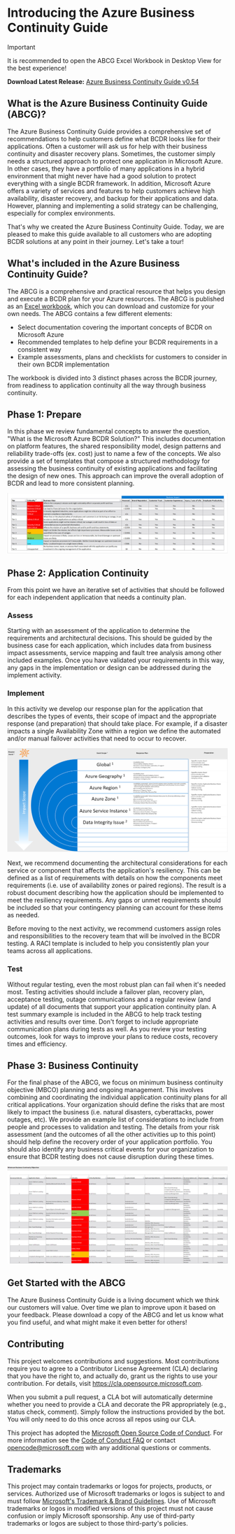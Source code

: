 # Introducing the Azure Business Continuity Guide

> [!IMPORTANT]
> It is recommended to open the ABCG Excel Workbook in Desktop View for the best experience!

**Download Latest Release:** [Azure Business Continuity Guide v0.54](https://github.com/Azure/BusinessContinuityGuide/releases/download/v0.54/ABCG.v0.54.xlsx)

## What is the Azure Business Continuity Guide (ABCG)?

The Azure Business Continuity Guide provides a comprehensive set of recommendations to help customers define what BCDR looks like for their applications. Often a customer will ask us for help with their business continuity and disaster recovery plans. Sometimes, the customer simply needs a structured approach to protect one application in Microsoft Azure. In other cases, they have a portfolio of many applications in a hybrid environment that might never have had a good solution to protect everything with a single BCDR framework. In addition, Microsoft Azure offers a variety of services and features to help customers achieve high availability, disaster recovery, and backup for their applications and data. However, planning and implementing a solid strategy can be challenging, especially for complex environments.

That's why we created the Azure Business Continuity Guide. Today, we are pleased to make this guide available to all customers who are adopting BCDR solutions at any point in their journey. Let's take a tour!

## What's included in the Azure Business Continuity Guide?

The ABCG is a comprehensive and practical resource that helps you design and execute a BCDR plan for your Azure resources. The ABCG is published as an [Excel workbook](https://github.com/Azure/BusinessContinuityGuide/releases/download/v0.53/ABCG.v0.53.xlsx), which you can download and customize for your own needs. The ABCG contains a few different elements:

- Select documentation covering the important concepts of BCDR on Microsoft Azure
- Recommended templates to help define your BCDR requirements in a consistent way
- Example assessments, plans and checklists for customers to consider in their own BCDR implementation

The workbook is divided into 3 distinct phases across the BCDR journey, from readiness to application continuity all the way through business continuity.

## Phase 1: Prepare

In this phase we review fundamental concepts to answer the question, "What is the Microsoft Azure BCDR Solution?" This includes documentation on platform features, the shared responsibility model, design patterns and reliability trade-offs (ex. cost) just to name a few of the concepts. We also provide a set of templates that compose a structured methodology for assessing the business continuity of existing applications and facilitating the design of new ones. This approach can improve the overall adoption of BCDR and lead to more consistent planning.

![Phase 1 - Criticality Definitions](media/Prepare-Criticality_Definitions.png)

## Phase 2: Application Continuity

From this point we have an iterative set of activities that should be followed for each independent application that needs a continuity plan.

### Assess

Starting with an assessment of the application to determine the requirements and architectural decisions. This should be guided by the business case for each application, which includes data from business impact assessments, service mapping and fault tree analysis among other included examples. Once you have validated your requirements in this way, any gaps in the implementation or design can be addressed during the implement activity.

### Implement

In this activity we develop our response plan for the application that describes the types of events, their scope of impact and the appropriate response (and preparation) that should take place. For example, if a disaster impacts a single Availability Zone within a region we define the automated and/or manual failover activities that need to occur to recover.

![Phase 3 - Impact Scope](media/Implement-Impact_Scope.png)

Next, we recommend documenting the architectural considerations for each service or component that affects the application's resiliency. This can be defined as a list of requirements with details on how the components meet requirements (i.e. use of availability zones or paired regions). The result is a robust document describing how the application should be implemented to meet the resiliency requirements. Any gaps or unmet requirements should be included so that your contingency planning can account for these items as needed.

Before moving to the next activity, we recommend customers assign roles and responsibilities to the recovery team that will be involved in the BCDR testing. A RACI template is included to help you consistently plan your teams across all applications.

### Test

Without regular testing, even the most robust plan can fail when it's needed most. Testing activities should include a failover plan, recovery plan, acceptance testing, outage communications and a regular review (and update) of all documents that support your application continuity plan. A test summary example is included in the ABCG to help track testing activities and results over time. Don't forget to include appropriate communication plans during tests as well. As you review your testing outcomes, look for ways to improve your plans to reduce costs, recovery times and efficiency.

## Phase 3: Business Continuity

For the final phase of the ABCG, we focus on minimum business continuity objective (MBCO) planning and ongoing management. This involves combining and coordinating the individual application continuity plans for all critical applications.  Your organization should define the risks that are most likely to impact the business (i.e. natural disasters, cyberattacks, power outages, etc). We provide an example list of considerations to include from people and processes to validation and testing. The details from your risk assessment (and the outcomes of all the other activities up to this point) should help define the recovery order of your application portfolio. You should also identify any business critical events for your organization to ensure that BCDR testing does not cause disruption during these times.

![Phase 5 - Application Recovery Order](media/Business_Continuity-Minimum_Business_Continuity_Objective.png)

## Get Started with the ABCG

The Azure Business Continuity Guide is a living document which we think our customers will value. Over time we plan to improve upon it based on your feedback. Please download a copy of the ABCG and let us know what you find useful, and what might make it even better for others!

## Contributing

This project welcomes contributions and suggestions.  Most contributions require you to agree to a
Contributor License Agreement (CLA) declaring that you have the right to, and actually do, grant us
the rights to use your contribution. For details, visit https://cla.opensource.microsoft.com.

When you submit a pull request, a CLA bot will automatically determine whether you need to provide
a CLA and decorate the PR appropriately (e.g., status check, comment). Simply follow the instructions
provided by the bot. You will only need to do this once across all repos using our CLA.

This project has adopted the [Microsoft Open Source Code of Conduct](https://opensource.microsoft.com/codeofconduct/).
For more information see the [Code of Conduct FAQ](https://opensource.microsoft.com/codeofconduct/faq/) or
contact [opencode@microsoft.com](mailto:opencode@microsoft.com) with any additional questions or comments.

## Trademarks

This project may contain trademarks or logos for projects, products, or services. Authorized use of Microsoft 
trademarks or logos is subject to and must follow 
[Microsoft's Trademark & Brand Guidelines](https://www.microsoft.com/en-us/legal/intellectualproperty/trademarks/usage/general).
Use of Microsoft trademarks or logos in modified versions of this project must not cause confusion or imply Microsoft sponsorship.
Any use of third-party trademarks or logos are subject to those third-party's policies.
